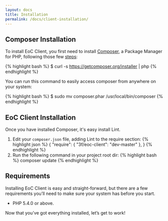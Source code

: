 ```yaml
---
layout: docs
title: Installation
permalink: /docs/client-installation/
---
```


## Composer Installation

To install EoC Client, you first need to install [Composer](http://getcomposer.org/), a Package Manager for
PHP, following those few [steps](http://getcomposer.org/doc/00-intro.md#installation-nix):

{% highlight bash %}
$ curl -s https://getcomposer.org/installer | php
{% endhighlight %}

You can run this command to easily access composer from anywhere on your system:

{% highlight bash %}
$ sudo mv composer.phar /usr/local/bin/composer
{% endhighlight %}


## EoC Client Installation

Once you have installed Composer, it's easy install Lint.

1. Edit your `composer.json` file, adding Lint to the require section:
{% highlight json %}
{
    "require": {
        "3f/eoc-client": "dev-master"
    },
}
{% endhighlight %}
2. Run the following command in your project root dir:
{% highlight bash %}
composer update
{% endhighlight %}

## Requirements

Installing EoC Client is easy and straight-forward, but there are a few
requirements you’ll need to make sure your system has before you start.

- PHP 5.4.0 or above.

Now that you’ve got everything installed, let’s get to work!
